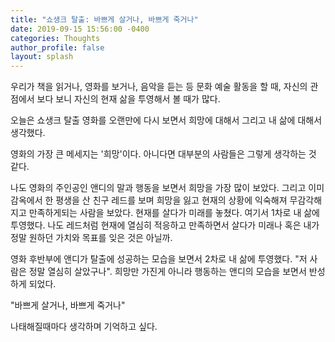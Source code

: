 ```yaml
---
title: "쇼생크 탈출: 바쁘게 살거나, 바쁘게 죽거나"
date: 2019-09-15 15:56:00 -0400
categories: Thoughts
author_profile: false
layout: splash
---
```


우리가 책을 읽거나, 영화를 보거나, 음악을 듣는 등 문화 예술 활동을 할 때, 자신의 관점에서 보다 보니 자신의 현재 삶을 투영해서 볼 때가 많다.

오늘은 쇼생크 탈출 영화를 오랜만에 다시 보면서 희망에 대해서 그리고 내 삶에 대해서 생각했다.


영화의 가장 큰 메세지는 '희망'이다. 아니다면 대부분의 사람들은 그렇게 생각하는 것 같다. 

나도 영화의 주인공인 앤디의 말과 행동을 보면서 희망을 가장 많이 보았다. 그리고 이미 감옥에서 한 평생을 산 친구 레드를 보며 희망을 잃고 현재의 상황에 익숙해져 무감각해지고 만족하게되는 사람을 보았다. 현재를 살다가 미래를 놓쳤다. 여기서 1차로 내 삶에 투영했다. 나도 레드처럼 현재에 열심히 적응하고 만족하면서 살다가 미래나 혹은 내가 정말 원하던 가치와 목표를 잊은 것은 아닐까. 

영화 후반부에 앤디가 탈출에 성공하는 모습을 보면서 2차로 내 삶에 투영했다. "저 사람은 정말 열심히 살았구나". 희망만 가진게 아니라 행동하는 앤디의 모습을 보면서 반성하게 되었다. 

"바쁘게 살거나, 바쁘게 죽거나"

나태해질때마다 생각하며 기억하고 싶다. 




